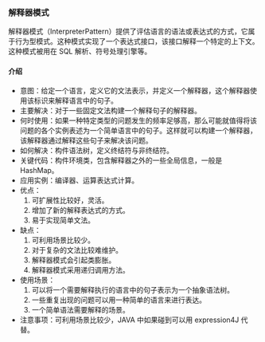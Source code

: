 ### 解释器模式
解释器模式（InterpreterPattern）提供了评估语言的语法或表达式的方式，它属于行为型模式。这种模式实现了一个表达式接口，该接口解释一个特定的上下文。这种模式被用在 SQL 解析、符号处理引擎等。
#### 介绍
- 意图：给定一个语言，定义它的文法表示，并定义一个解释器，这个解释器使用该标识来解释语言中的句子。
- 主要解决：对于一些固定文法构建一个解释句子的解释器。
- 何时使用：如果一种特定类型的问题发生的频率足够高，那么可能就值得将该问题的各个实例表述为一个简单语言中的句子。这样就可以构建一个解释器，该解释器通过解释这些句子来解决该问题。
- 如何解决：构件语法树，定义终结符与非终结符。
- 关键代码：构件环境类，包含解释器之外的一些全局信息，一般是 HashMap。
- 应用实例：编译器、运算表达式计算。
- 优点： 
    1. 可扩展性比较好，灵活。 
    2. 增加了新的解释表达式的方式。 
    3. 易于实现简单文法。
- 缺点： 
    1. 可利用场景比较少。 
    2. 对于复杂的文法比较难维护。 
    3. 解释器模式会引起类膨胀。 
    4. 解释器模式采用递归调用方法。
- 使用场景： 
    1. 可以将一个需要解释执行的语言中的句子表示为一个抽象语法树。 
    1. 一些重复出现的问题可以用一种简单的语言来进行表达。 
    3. 一个简单语法需要解释的场景。
- 注意事项：可利用场景比较少，JAVA 中如果碰到可以用 expression4J 代替。